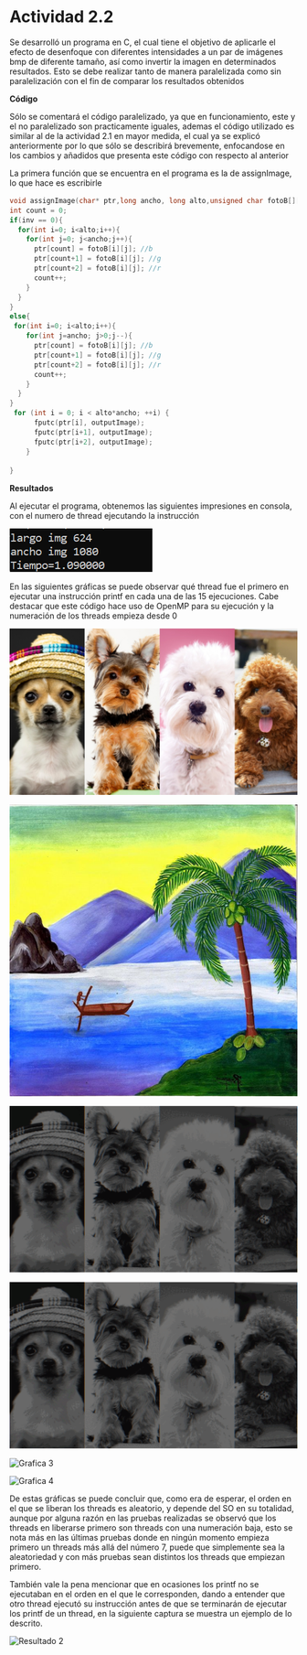 # Actividad 2.2

Se desarrolló un programa en C, el cual tiene el objetivo de aplicarle el efecto de desenfoque con diferentes intensidades a un par de imágenes bmp de diferente tamaño, así como invertir la imagen en determinados resultados. Esto se debe realizar tanto de manera paralelizada como sin paralelización con el fin de comparar los resultados obtenidos 


**Código**

Sólo se comentará el código paralelizado, ya que en funcionamiento, este y el no paralelizado son practicamente iguales, ademas el código utilizado es similar al de la actividad 2.1 en mayor medida, el cual ya se explicó anteriormente por lo que sólo se describirá brevemente, enfocandose en los cambios y añadidos que presenta este código con respecto al anterior  

La primera función que se encuentra en el programa es la de assignImage, lo que hace es escribirle 

``` C
void assignImage(char* ptr,long ancho, long alto,unsigned char fotoB[][ancho], FILE *outputImage,char inv){
int count = 0;
if(inv == 0){
  for(int i=0; i<alto;i++){
    for(int j=0; j<ancho;j++){
      ptr[count] = fotoB[i][j]; //b
      ptr[count+1] = fotoB[i][j]; //g
      ptr[count+2] = fotoB[i][j]; //r
      count++;
    }
  }
}
else{
 for(int i=0; i<alto;i++){
    for(int j=ancho; j>0;j--){
      ptr[count] = fotoB[i][j]; //b
      ptr[count+1] = fotoB[i][j]; //g
      ptr[count+2] = fotoB[i][j]; //r
      count++;
    }
  }
}
 for (int i = 0; i < alto*ancho; ++i) {
      fputc(ptr[i], outputImage);
      fputc(ptr[i+1], outputImage);
      fputc(ptr[i+2], outputImage);
    }

}
```
**Resultados**

Al ejecutar el programa, obtenemos las siguientes impresiones en consola, con el numero de thread ejecutando la instrucción

![Resultado](./Imagen2_2_1.png)

En las siguientes gráficas se puede observar qué thread fue el primero en ejecutar una instrucción printf en cada una de las 15 ejecuciones. Cabe destacar que este código hace uso de OpenMP para su ejecución y la numeración de los threads empieza desde 0

![Original 1](./7.bmp)

![Original 1](./8.bmp)

![Grafica 1](./imgGrandeSinParallel.gif.gif)

![Grafica 2](./imgGrandeConParallel.gif)

![Grafica 3](./imgPequeñaSinParallel.gif)

![Grafica 4](./imgPequeñaConParallel.gif)


De estas gráficas se puede concluir que, como era de esperar, el orden en el que se liberan los threads es aleatorio, y depende del SO en su totalidad, aunque por alguna razón en las pruebas realizadas se observó que los threads en liberarse primero son threads con una numeración baja, esto se nota más en las últimas pruebas donde en ningún momento empieza primero un threads más allá del número 7, puede que simplemente sea la aleatoriedad y con más pruebas sean distintos los threads que empiezan primero. 


También vale la pena mencionar que en ocasiones los printf no se ejecutaban en el orden en el que le corresponden, dando a entender que otro thread ejecutó su instrucción antes de que se terminarán de ejecutar los printf de un thread, en la siguiente captura se muestra un ejemplo de lo descrito.

![Resultado 2](./Imagen1_3_8.png)
